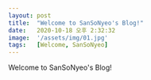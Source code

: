 ```yaml
---
layout: post
title:  "Welcome to SanSoNyeo's Blog!"
date:   2020-10-18 오후 2:32:32
image:  '/assets/img/01.jpg'
tags:   [Welcome, SanSoNyeo]
---
```


Welcome to SanSoNyeo's Blog!
